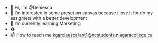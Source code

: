 - 👋 Hi, I’m @Deniesca
- 👀 I’m interested in some preset on canvas because i love it  for do my assigmets with a better development
- 🌱 I’m currently learning Marketing
- �
- 📫 How to reach me kgarciaescalant1@ncstudents.niagaracollege.ca

<!---
Deniesca/Deniesca is a ✨ special ✨ repository because its `README.md` (this file) appears on your GitHub profile.
You can click the Preview link to take a look at your changes.
--->
